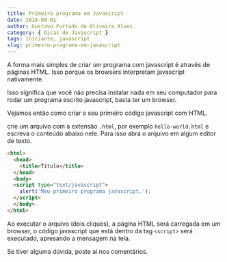 ```yaml
---
title: Primeiro programa em Javascript
date: 2018-08-01
author: Gustavo Furtado de Oliveira Alves
category: { Dicas de Javascript }
tags: iniciante, javascript
slug: primeiro-programa-em-javascript
---
```


A forma mais simples de criar um programa com javascript é através de páginas HTML.
Isso porque os browsers interpretam javascript nativamente.

Isso significa que você não precisa instalar nada em seu computador para rodar um programa 
escrito javascript, basta ter um browser.

Vejamos então como criar o seu primeiro código javascript com HTML.

crie um arquivo com a extensão `.html`, por exemplo `hello-world.html`
e escreva o conteúdo abaixo nele. Para isso abra o arquivo em algum editor de texto.

```html
<html>
  <head>
    <title>Título</title>
  </head>
  <body>
  <script type="text/javascript">
    alert('Meu primeiro programa javascript.');
  </script>
  </body>
</html>
```

Ao executar o arquivo (dois cliques), a página HTML será carregada em um browser,
o código javascript que está dentro da tag `<script>` será executado,
apresando a mensagem na tela.

Se tiver alguma dúvida, poste aí nos comentários.